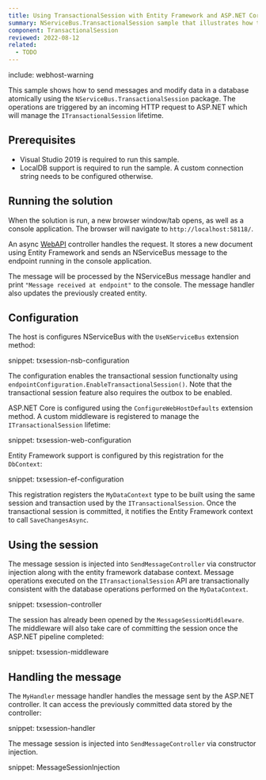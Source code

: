 ```yaml
---
title: Using TransactionalSession with Entity Framework and ASP.NET Core
summary: NServiceBus.TransactionalSession sample that illustrates how to send messages and modify data with Entity Framework atomically in ASP.NET Core.
component: TransactionalSession
reviewed: 2022-08-12
related:
  - TODO
---
```


include: webhost-warning

This sample shows how to send messages and modify data in a database atomically using the `NServiceBus.TransactionalSession` package. The operations are triggered by an incoming HTTP request to ASP.NET which will manage the `ITransactionalSession` lifetime.

## Prerequisites

- Visual Studio 2019 is required to run this sample.
- LocalDB support is required to run the sample. A custom connection string needs to be configured otherwise.

## Running the solution

When the solution is run, a new browser window/tab opens, as well as a console application. The browser will navigate to `http://localhost:58118/`.

An async [WebAPI](https://dotnet.microsoft.com/apps/aspnet/apis) controller handles the request. It stores a new document using Entity Framework and sends an NServiceBus message to the endpoint running in the console application. 

The message will be processed by the NServiceBus message handler and print `"Message received at endpoint"` to the console. The message handler also updates the previously created entity.

## Configuration

The host is configures NServiceBus with the `UseNServiceBus` extension method:

snippet: txsession-nsb-configuration

The configuration enables the transactional session functionalty using `endpointConfiguration.EnableTransactionalSession()`. Note that the transactional session feature also requires the outbox to be enabled.

ASP.NET Core is configured using the `ConfigureWebHostDefaults` extension method. A custom middleware is registered to manage the `ITransactionalSession` lifetime:

snippet: txsession-web-configuration

Entity Framework support is configured by this registration for the `DbContext`:

snippet: txsession-ef-configuration

This registration registers the `MyDataContext` type to be built using the same session and transaction used by the `ITransactionalSession`. Once the transactional session is committed, it notifies the Entity Framework context to call `SaveChangesAsync`.

## Using the session

The message session is injected into `SendMessageController` via constructor injection along with the entity framework database context. Message operations executed on the `ITransactionalSession` API are transactionally consistent with the database operations performed on the `MyDataContext`.

snippet: txsession-controller

The session has already been opened by the `MessageSessionMiddleware`. The middleware will also take care of committing the session once the ASP.NET pipeline completed:

snippet: txsession-middleware

## Handling the message

The `MyHandler` message handler handles the message sent by the ASP.NET controller. It can access the previously committed data stored by the controller:

snippet: txsession-handler

The message session is injected into `SendMessageController` via constructor injection.

snippet: MessageSessionInjection